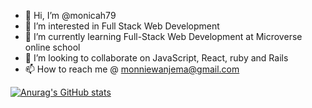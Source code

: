 - 👋 Hi, I’m @monicah79
- 👀 I’m interested in Full Stack Web Development
- 🌱 I’m currently learning Full-Stack Web Development at Microverse online school
- 💞️ I’m looking to collaborate on JavaScript, React, ruby and Rails
- 📫 How to reach me @ monniewanjema@gmail.com

[![Anurag's GitHub stats](https://github-readme-stats.vercel.app/api?username=monicah79)](https://github.com/anuraghazra/github-readme-stats)
